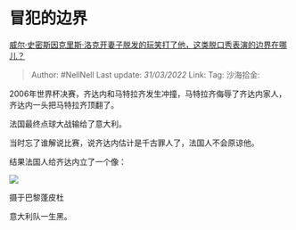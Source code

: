 # 冒犯的边界

[威尔·史密斯因克里斯·洛克开妻子脱发的玩笑打了他，这类脱口秀表演的边界在哪儿？](https://www.zhihu.com/question/524563289/answer/2412139381)

> Author: #NellNell
> Last update: *31/03/2022*
> Link:
> Tag:
> 沙海拾金:

2006年世界杯决赛，齐达内和马特拉齐发生冲撞，马特拉齐侮辱了齐达内家人，齐达内一头把马特拉齐顶翻了。

法国最终点球大战输给了意大利。

当时忘了谁解说比赛，说齐达内估计是千古罪人了，法国人不会原谅他。

结果法国人给齐达内立了一个像：

![](https://pic2.zhimg.com/50/v2-5d3d02f1bd805d7e3c4dee1c25a58540_720w.jpg?source=1940ef5c)

摄于巴黎蓬皮杜

意大利队一生黑。
